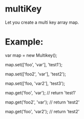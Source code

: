 multiKey
========

Let you create a multi key array map.


Example:
========

var map = new Multikey();

map.set(['foo', 'var'], 'test1');

map.set(['foo2', 'var'], 'test2');

map.set(['foo, 'var2'], 'test3');

map.get('foo', 'var'); // return 'test1'

map.get('foo2', 'var'); // return 'test2'

map.get('foo', 'var2'); // return 'test2'

